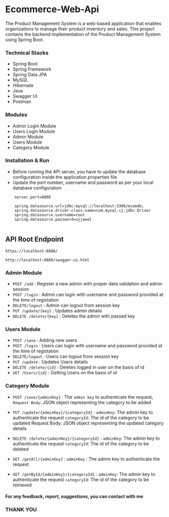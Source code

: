 # Ecommerce-Web-Api

The Product Management System is a web-based application that enables organizations to manage their product inventory and sales. This project contains the backend implementation of the Product Management System using Spring Boot.


### Technical Stacks

- Spring Boot 
- Spring Framework
- Spring Data JPA 
- MySQL 
- Hibernate
- Java
- Swagger UI
- Postman


### Modules
-  Admin Login Module
-  Users Login Module
-  Admin Module
-  Users Module
-  Category Module



### Installation & Run
- Before running the API server, you have to update the database configuration inside the application.properties file
- Update the port number, username and password as per your local database configuration
````
    server.port=8888

    spring.datasource.url=jdbc:mysql://localhost:3306/ecomdb;
    spring.datasource.driver-class-name=com.mysql.cj.jdbc.Driver
    spring.datasource.username=root
    spring.datasource.password=ujjawal
    
````
## API Root Endpoint

`https://localhost:8888/`

`http://localhost:8888/swagger-ui.html`


### Admin Module

* `POST /add` : Register a new admin with proper data validation and admin session
* `POST /login` : Admin can login with username  and password provided at the time of registation
* `DELETE/logout` : Admin can logout from session key
* `PUT /update/{key}` : Updates admin details
* `DELETE /delete/{key}` : Deletes the admin with passed key


### Users Module


* `POST /save` : Adding new users
* `POST /login` : Users can login with username  and password provided at the time of registation
* `DELETE/logout` : Users can logout from session key
* `PUT /update` : Updates Users details 
* `DELETE /delete/{id}` : Deletes logged in user on the basis of id
* `GET /Users/{id}` : Getting Users on the basis of id


### Category Module


* `POST /save/{adminKey}` : The `admin key` to authenticate the request,
  `Request Body`: JSON object representing the category to be added
* `PUT /update/{adminKey}/{categoryId}` : `adminKey`: The admin key to authenticate the request
   `categoryId`: The id of the category to be updated
Request Body: JSON object representing the updated category details

* `DELETE /delete/{adminKey}/{categoryId}` : `adminKey`: The admin key to authenticate the request
`categoryId`: The id of the category to be deleted
* `GET /getAll/{adminKey}` : `adminKey` : The admin key to authenticate the request
* `GET /getById/{adminKey}/{categoryId}` : `adminKey`: The admin key to authenticate the request
`categoryId`: The id of the category to be retrieved



#### For any feedback, report, suggestions, you can contact with me
### THANK YOU


